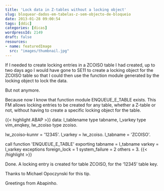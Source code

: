 ```yaml
---
title: 'Lock data in Z-tables without a locking object'
slug: bloquear-dados-em-tabelas-z-sem-objecto-de-bloqueio
date: 2013-01-28 09:00:54
tags: [ddic]
categories: [dicas]
wordpressId: 2149
draft: false
resources:
- name: featuredImage
  src: "images/thumbnail.jpg"
---
```

If I needed to create locking entries in a ZCOISO table I had created, up to two days ago I would have gone to SE11 to create a locking object for the ZCOISO table so that I could then use the function module generated by the locking object to lock the data.

But not anymore.

<!--more-->

Because now I know that function module ENQUEUE_E_TABLE exists.
This FM allows locking entries to be created for any table, whether a Z-table or not, without having to create a specific locking object for the table.


{{< highlight ABAP >}}
  data: l_tablename type tabname,
          l_varkey type vim_enqkey,
          lw_zcoiso type zcoiso.

  lw_zcoiso-kunnr = '12345'.
  l_varkey = lw_zcoiso.
  l_tabname = 'ZCOISO'.

  call function 'ENQUEUE_E_TABLE'
       exporting
            tabname = l_tabname
            varkey = l_varkey
       exceptions
            foreign_lock = 1
            system_failure = 2
            others = 3.
{{< /highlight >}}

Done. A locking entry is created for table ZCOISO, for the ‘12345’ table key.

Thanks to Michael Opoczynski for this tip.

Greetings from Abapinho.

